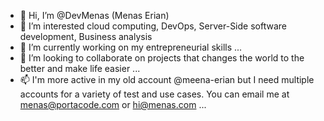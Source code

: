 - 👋 Hi, I’m @DevMenas (Menas Erian)
- 👀 I’m interested cloud computing, DevOps, Server-Side software development, Business analysis
- 🌱 I’m currently working on my entrepreneurial skills ...
- 💞️ I’m looking to collaborate on projects that changes the world to the better and make life easier ...
- 📫 I'm more active in my old account @meena-erian but I need multiple accounts for a variety of test and use cases. You can email me at [menas@portacode.com](mailto:menas@portacode.com) or [hi@menas.com](mailto:hi@menas.com) ...
